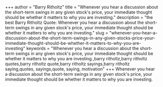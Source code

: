 +++
author = "Barry Ritholtz"
title = "Whenever you hear a discussion about the short-term swings in any given stock's price, your immediate thought should be whether it matters to why you are investing."
description = "the best Barry Ritholtz Quote: Whenever you hear a discussion about the short-term swings in any given stock's price, your immediate thought should be whether it matters to why you are investing."
slug = "whenever-you-hear-a-discussion-about-the-short-term-swings-in-any-given-stocks-price-your-immediate-thought-should-be-whether-it-matters-to-why-you-are-investing"
keywords = "Whenever you hear a discussion about the short-term swings in any given stock's price, your immediate thought should be whether it matters to why you are investing.,barry ritholtz,barry ritholtz quotes,barry ritholtz quote,barry ritholtz sayings,barry ritholtz saying,quotes, sayings,quote, saying, motivation"
+++
Whenever you hear a discussion about the short-term swings in any given stock's price, your immediate thought should be whether it matters to why you are investing.
